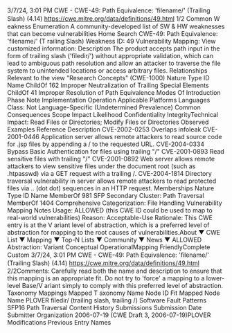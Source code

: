 3/7/24, 3:01 PM CWE - CWE-49: Path Equivalence: 'ﬁlename/' (Trailing Slash) (4.14)
https://cwe.mitre.org/data/deﬁnitions/49.html 1/2
Common W eakness Enumeration
A community-developed list of SW & HW weaknesses that can become
vulnerabilities
Home Search
CWE-49: Path Equivalence: 'filename/' (T railing Slash)
Weakness ID: 49
Vulnerability Mapping: 
View customized information:
 Description
The product accepts path input in the form of trailing slash ('filedir/') without appropriate validation, which can lead to ambiguous path
resolution and allow an attacker to traverse the file system to unintended locations or access arbitrary files.
 Relationships
 Relevant to the view "Research Concepts" (CWE-1000)
Nature Type ID Name
ChildOf 162 Improper Neutralization of Trailing Special Elements
ChildOf 41 Improper Resolution of Path Equivalence
 Modes Of Introduction
Phase Note
Implementation
Operation
 Applicable Platforms
Languages
Class: Not Language-Specific (Undetermined Prevalence)
 Common Consequences
Scope Impact Likelihood
Confidentiality
IntegrityTechnical Impact: Read Files or Directories; Modify Files or Directories
 Observed Examples
Reference Description
CVE-2002-0253 Overlaps infoleak
CVE-2001-0446 Application server allows remote attackers to read source code for .jsp files by appending a / to the
requested URL.
CVE-2004-0334 Bypass Basic Authentication for files using trailing "/"
CVE-2001-0893 Read sensitive files with trailing "/"
CVE-2001-0892 Web server allows remote attackers to view sensitive files under the document root (such as
.htpasswd) via a GET request with a trailing /.
CVE-2004-1814 Directory traversal vulnerability in server allows remote attackers to read protected files via .. (dot dot)
sequences in an HTTP request.
 Memberships
Nature Type ID Name
MemberOf 981 SFP Secondary Cluster: Path Traversal
MemberOf 1404 Comprehensive Categorization: File Handling
 Vulnerability Mapping Notes
Usage: ALLOWED (this CWE ID could be used to map to real-world vulnerabilities)
Reason: Acceptable-Use
Rationale:
This CWE entry is at the V ariant level of abstraction, which is a preferred level of abstraction for mapping to the root causes of
vulnerabilities.About ▼ CWE List ▼ Mapping ▼ Top-N Lists ▼ Community ▼ News ▼
ALLOWED
Abstraction: Variant
Conceptual OperationalMapping
FriendlyComplete Custom
3/7/24, 3:01 PM CWE - CWE-49: Path Equivalence: 'ﬁlename/' (Trailing Slash) (4.14)
https://cwe.mitre.org/data/deﬁnitions/49.html 2/2Comments:
Carefully read both the name and description to ensure that this mapping is an appropriate fit. Do not try to 'force' a mapping to a
lower-level Base/V ariant simply to comply with this preferred level of abstraction.
 Taxonomy Mappings
Mapped T axonomy Name Node ID Fit Mapped Node Name
PLOVER filedir/ (trailing slash, trailing /)
Software Fault Patterns SFP16 Path Traversal
 Content History
 Submissions
Submission Date Submitter Organization
2006-07-19
(CWE Draft 3, 2006-07-19)PLOVER
 Modifications
 Previous Entry Names